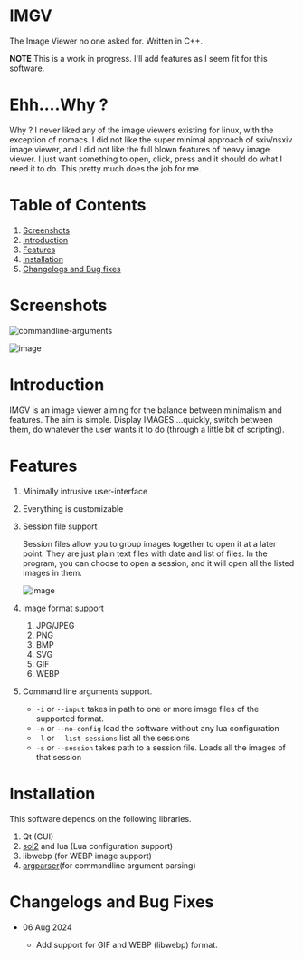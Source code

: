 # IMGV

The Image Viewer no one asked for.
Written in C++.

**NOTE** This is a work in progress. I'll add features as I seem fit for this software.

# Ehh....Why ?

Why ? I never liked any of the image viewers existing for linux, with the exception of nomacs. I did not like the super minimal approach of sxiv/nsxiv image viewer, and I did not like the full blown features of heavy image viewer. I just want something to open, click, press and it should do what I need it to do. This pretty much does the job for me.

# Table of Contents

1. [Screenshots](#screenshots)
2. [Introduction](#introduction)
3. [Features](#features)
4. [Installation](#installation)
5. [Changelogs and Bug fixes](#changelogs)

<a name="screenshots" />

# Screenshots

![commandline-arguments](https://github.com/user-attachments/assets/f2f912e8-a50b-45fd-b574-bc77c4b80f6a)

![image](https://github.com/user-attachments/assets/c5f42acb-0760-45e7-a41d-11fac2570c41)

<a name="introduction" />

# Introduction

IMGV is an image viewer aiming for the balance between minimalism and features. The aim is simple. Display IMAGES....quickly, switch between them, do whatever the user wants it to do (through a little bit of scripting).

<a name="features" />

# Features

1. Minimally intrusive user-interface
2. Everything is customizable
3. Session file support

    Session files allow you to group images together to open it at a later point. They are just plain text files with date and list of files. In the program, you can choose to open a session, and it will open all the listed images in them.
   
   ![image](https://github.com/user-attachments/assets/5e8e74c2-6b7a-4113-80c4-d2819ba09767)


5. Image format support
    1. JPG/JPEG
    2. PNG
    3. BMP
    4. SVG
    5. GIF
    6. WEBP

6. Command line arguments support.
    - `-i` or `--input` takes in path to one or more image files of the supported format.
    - `-n` or `--no-config` load the software without any lua configuration
    - `-l` or `--list-sessions` list all the sessions
    - `-s` or `--session` takes path to a session file. Loads all the images of that session 

<a name="installation" />

# Installation

This software depends on the following libraries.

1. Qt (GUI)
2. [sol2](https://github.com/ThePhD/sol2) and lua (Lua configuration support)
3. libwebp (for WEBP image support)
4. [argparser](https://github.com/p-ranav/argparse)(for commandline argument parsing)

<a name="changelogs" />

# Changelogs and Bug Fixes

- 06 Aug 2024

    - Add support for GIF and WEBP (libwebp) format.
